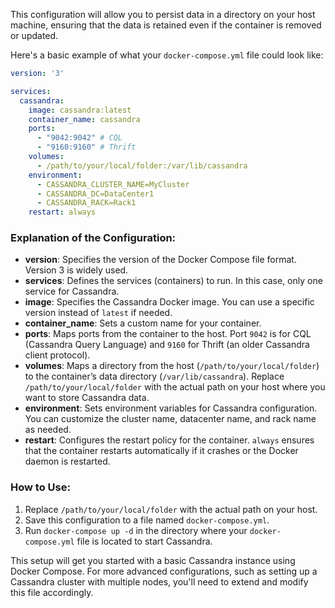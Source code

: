 This configuration will allow you to persist data in a directory on your host machine, ensuring that the data is retained even if the container is removed or updated.

Here's a basic example of what your `docker-compose.yml` file could look like:

```yaml
version: '3'

services:
  cassandra:
    image: cassandra:latest
    container_name: cassandra
    ports:
      - "9042:9042" # CQL
      - "9160:9160" # Thrift
    volumes:
      - /path/to/your/local/folder:/var/lib/cassandra
    environment:
      - CASSANDRA_CLUSTER_NAME=MyCluster
      - CASSANDRA_DC=DataCenter1
      - CASSANDRA_RACK=Rack1
    restart: always
```

### Explanation of the Configuration:
- **version**: Specifies the version of the Docker Compose file format. Version 3 is widely used.
- **services**: Defines the services (containers) to run. In this case, only one service for Cassandra.
- **image**: Specifies the Cassandra Docker image. You can use a specific version instead of `latest` if needed.
- **container_name**: Sets a custom name for your container.
- **ports**: Maps ports from the container to the host. Port `9042` is for CQL (Cassandra Query Language) and `9160` for Thrift (an older Cassandra client protocol).
- **volumes**: Maps a directory from the host (`/path/to/your/local/folder`) to the container’s data directory (`/var/lib/cassandra`). Replace `/path/to/your/local/folder` with the actual path on your host where you want to store Cassandra data.
- **environment**: Sets environment variables for Cassandra configuration. You can customize the cluster name, datacenter name, and rack name as needed.
- **restart**: Configures the restart policy for the container. `always` ensures that the container restarts automatically if it crashes or the Docker daemon is restarted.

### How to Use:
1. Replace `/path/to/your/local/folder` with the actual path on your host.
2. Save this configuration to a file named `docker-compose.yml`.
3. Run `docker-compose up -d` in the directory where your `docker-compose.yml` file is located to start Cassandra.

This setup will get you started with a basic Cassandra instance using Docker Compose. For more advanced configurations, such as setting up a Cassandra cluster with multiple nodes, you'll need to extend and modify this file accordingly.